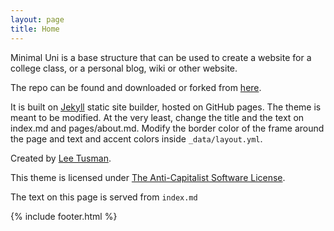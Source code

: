 ```yaml
---
layout: page
title: Home
---
```


Minimal Uni is a base structure that can be used to create a website for a college class, or a personal blog, wiki or other website.

 The repo can be found and downloaded or forked from [here](https://github.com/lee2sman/minimal-uni).

It is built on [Jekyll](https://jekyllrb.com/) static site builder, hosted on GitHub pages. The theme is meant to be modified. At the very least, change the title and the text on index.md and pages/about.md. Modify the border color of the frame around the page and text and accent colors inside ```_data/layout.yml```.

Created by [Lee Tusman](http://leetusman.com).

This theme is licensed under [The Anti-Capitalist Software License](https://anticapitalist.software/).

The text on this page is served from ```index.md```

{% include footer.html %}
